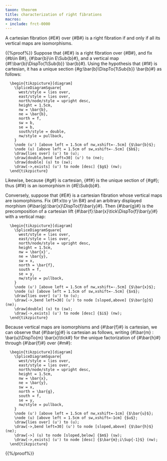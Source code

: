 ```yaml
---
taxon: theorem
title: characterization of right fibrations
macros:
- include: frct-0000
---
```


A cartesian fibration {#E#} over {#B#} is a right fibration if and only if
all its vertical maps are isomorphisms.

{{%proof%}}
Suppose that {#E#} is a right fibration over {#B#}, and fix {#b\in B#},
{#\bar{b}\in E\Sub{b}#}, and a vertical map {#f:\bar{b}\DispTo{1\Sub{b}} \bar{b}#}.
Using the hypothesis that {#f#} is cartesian, it has a unique section
{#g:\bar{b}\DispTo{1\Sub{b}} \bar{b}#} as follows:
```render-latex
  \begin{tikzpicture}[diagram]
    \SpliceDiagramSquare{
      west/style = lies over,
      east/style = lies over,
      north/node/style = upright desc,
      height = 1.5cm,
      nw = \bar{b},
      ne = \bar{b},
      north = f,
      sw = b,
      se = b,
      south/style = double,
      nw/style = pullback,
    }
    \node (u') [above left = 1.5cm of nw,xshift=-.5cm] {$\bar{b}$};
    \node (u) [above left = 1.5cm of sw,xshift=-.5cm] {$b$};
    \draw[lies over] (u') to (u);
    \draw[double,bend left=30] (u') to (ne);
    \draw[double] (u) to (sw);
    \draw[->,exists] (u') to node [desc] {$g$} (nw);
  \end{tikzpicture}
```
Likewise, because {#g#} is cartesian, {#f#} is the unique section of {#g#}; thus {#f#} is an
isomorphism in {#E\Sub{b}#}.

Conversely, suppose that {#E#} is a cartesian fibration whose vertical maps are
isomorphisms. Fix {#f:x\to y \in B#} and an arbitrary displayed morphism
{#\bar{g}:\bar{x}\DispTo{f}\bar{y}#}. Then {#\bar{g}#} is the precomposition of a
cartesian lift {#\bar{f}:\bar{x}\tick\DispTo{f}\bar{y}#} with a vertical map:
```render-latex
  \begin{tikzpicture}[diagram]
    \SpliceDiagramSquare{
      west/style = lies over,
      east/style = lies over,
      north/node/style = upright desc,
      height = 1.5cm,
      nw = \bar{x}',
      ne = \bar{y},
      sw = x,
      north = \bar{f},
      south = f,
      se = y,
      nw/style = pullback,
    }
    \node (u') [above left = 1.5cm of nw,xshift=-.5cm] {$\bar{x}$};
    \node (u) [above left = 1.5cm of sw,xshift=-.5cm] {$x$};
    \draw[lies over] (u') to (u);
    \draw[->,bend left=30] (u') to node [sloped,above] {$\bar{g}$} (ne);
    \draw[double] (u) to (sw);
    \draw[->,exists] (u') to node [desc] {$i$} (nw);
  \end{tikzpicture}
```
Because vertical maps are isomorphisms and {#\bar{f}#} is cartesian, we can observe that {#\bar{g}#} is cartesian as follows, writing {#\bar{m} : \bar{u}\DispTo{m} \bar{x}\tick#} for the unique factorization of {#\bar{h}#} through {#\bar{f}#} over {#m#}:
```render-latex
  \begin{tikzpicture}[diagram]
    \SpliceDiagramSquare{
      west/style = lies over,
      east/style = lies over,
      north/node/style = upright desc,
      height = 1.5cm,
      nw = \bar{x},
      ne = \bar{y},
      sw = x,
      north = \bar{g},
      south = f,
      se = y,
      nw/style = pullback,
    }
    \node (u') [above left = 1.5cm of nw,xshift=-1cm] {$\bar{u}$};
    \node (u) [above left = 1.5cm of sw,xshift=-1cm] {$u$};
    \draw[lies over] (u') to (u);
    \draw[->,bend left=30] (u') to node [sloped,above] {$\bar{h}$} (ne);
    \draw[->] (u) to node [sloped,below] {$m$} (sw);
    \draw[->,exists] (u') to node [desc] {$\bar{m};i\Sup{-1}$} (nw);
  \end{tikzpicture}
```
{{%/proof%}}
